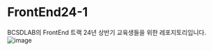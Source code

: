 # FrontEnd24-1
BCSDLAB의 FrontEnd 트랙 24년 상반기 교육생들을 위한 레포지토리입니다.![image](https://github.com/BCSDLab-Edu/FrontEnd24-1/assets/156052023/aa3560d3-97d0-425d-9447-f3b2bd82193d)

